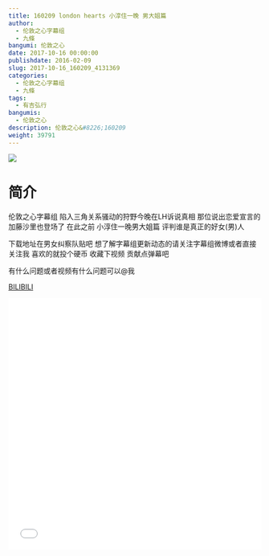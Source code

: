```yaml
---
title: 160209 london hearts 小淳住一晚 男大姐篇
author: 
  - 伦敦之心字幕组
  - 九條
bangumi: 伦敦之心
date: 2017-10-16 00:00:00
publishdate: 2016-02-09
slug: 2017-10-16_160209_4131369
categories: 
  - 伦敦之心字幕组
  - 九條
tags: 
  - 有吉弘行
bangumis: 
  - 伦敦之心
description: 伦敦之心&#8226;160209
weight: 39791
---
```


![](https://i.imgur.com/15uFoIZ.jpg)

# 简介  
伦敦之心字幕组 陷入三角关系骚动的狩野今晚在LH诉说真相 那位说出恋爱宣言的加藤沙里也登场了 在此之前 小淳住一晚男大姐篇 评判谁是真正的好女(男)人 


下载地址在男女纠察队贴吧 想了解字幕组更新动态的请关注字幕组微博或者直接关注我 喜欢的就投个硬币 收藏下视频 贡献点弹幕吧


有什么问题或者视频有什么问题可以@我

  [BILIBILI](https://www.bilibili.com/video/av4131369/)


<div class="vcontainer">  <iframe class='video' src="//www.bilibili.com/blackboard/player.html?cid=6670702&aid=4131369" width="100%" height="500" frameborder="0" allowfullscreen="allowfullscreen"></iframe></div>
